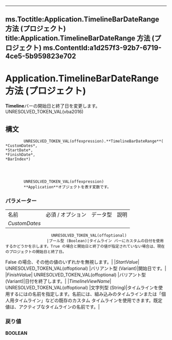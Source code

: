 

---
ms.Toctitle:Application.TimelineBarDateRange 方法 (プロジェクト)
title:Application.TimelineBarDateRange 方法 (プロジェクト)
ms.ContentId:a1d257f3-92b7-6719-4ce5-5b959823e702
---
# Application.TimelineBarDateRange 方法 (プロジェクト)




**Timeline**バーの開始日と終了日を変更します。UNRESOLVED_TOKEN_VAL(vba2016)

## 構文

            UNRESOLVED_TOKEN_VAL(offexpression).**TimelineBarDateRange**( 
    *CustomDates*, 
    *StartDate*, 
    *FinishDate*, 
    *BarIndex*)




            UNRESOLVED_TOKEN_VAL(offexpression)
            **Application**オブジェクトを表す変数です。

### パラメーター

|||||
|---|---|---|---|
|名前|必須 / オプション|データ型|説明|
|*CustomDates*|
                        UNRESOLVED_TOKEN_VAL(offoptional)
                      |ブール型 (Boolean)|タイムライン バーにカスタムの日付を使用するかどうかを示します。True の場合と開始日と終了の値が指定されていない場合は、現在のプロジェクトの開始日と終了日。

False の場合、その他の値のいずれかを無視します。|
|*StartValue*|
                        UNRESOLVED_TOKEN_VAL(offoptional)
                      |バリアント型 (Variant)|開始日です。|
|*FinishValue*|
                        UNRESOLVED_TOKEN_VAL(offoptional)
                      |バリアント型 (Variant)|日付を終了します。|
|*TimelineViewName*|
                        UNRESOLVED_TOKEN_VAL(offoptional)
                      |文字列型 (String)|タイムラインを使用するにはの名前を指定します。名前には、組み込みのタイムラインまたは「個人用タイムライン」などの既存のカスタム タイムラインを使用できます。既定値は、アクティブなタイムラインの名前です。|



### 戻り値
**BOOLEAN**






